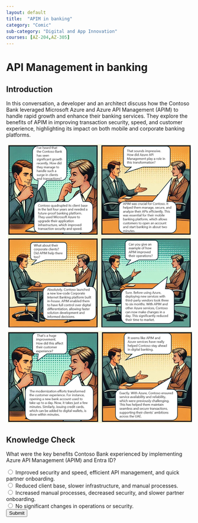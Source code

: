 ```yaml
---
layout: default
title:  "APIM in banking"
category: "Comic"
sub-category: "Digital and App Innovation"
courses: [AZ-204,AZ-305]
---
```

# API Management in banking

## Introduction
In this conversation, a developer and an architect discuss how the Contoso Bank leveraged Microsoft Azure and Azure API Management (APIM) to handle rapid growth and enhance their banking services. They explore the benefits of APIM in improving transaction security, speed, and customer experience, highlighting its impact on both mobile and corporate banking platforms.

<a href="./images/apim1.jpg" download>
  <img src="./images/apim1.jpg" alt=" four-panel comic strip showing two business professionals discussing Contoso Bank's growth and transformation. They mention the significant increase in users and transactions, the role of Azure API Management (APIM) in enhancing digital banking services, the launch of a new Corporate Internet Banking platform, and the overall improvement in operations through Azure services">
</a>

<a href="./images/apim2.jpg" download>
  <img src="./images/apim2.jpg" alt="A two-panel comic strip featuring a conversation between two business professionals. In the first panel, they discuss the significant improvement in customer experience at Contoso Bank, highlighting how opening a new bank account and issuing credit cards now take just minutes. In the second panel, they emphasize the role of Azure API Management (APIM) and Azure services in ensuring service availability, reliability, and supporting seamless and secure transactions for Contoso's clients in the UAE">
</a>

## Knowledge Check

What were the key benefits Contoso Bank experienced by implementing Azure API Management (APIM) and Entra ID?

<form id="quizForm">
  <input type="radio" id="q1" name="answer" value="q1">
  <label for="a1"> Improved security and speed, efficient API management, and quick partner onboarding.</label><br>
  <input type="radio" id="q2" name="answer" value="q2">
  <label for="a2">Reduced client base, slower infrastructure, and manual processes.</label><br>
  <input type="radio" id="q3" name="answer" value="q3">
  <label for="a3">Increased manual processes, decreased security, and slower partner onboarding.</label><br>
  <input type="radio" id="q4" name="answer" value="q4">
  <label for="a4">No significant changes in operations or security.</label><br>
  <button type="button" onclick="checkAnswer()" class="styled-button">Submit</button>
</form>

<p id="result"></p>

<script>
  function checkAnswer() {
    var radios = document.getElementsByName('answer');
    var correctAnswer = 'q1';
    var result = document.getElementById('result');
    var selected = false;

    for (var i = 0; i < radios.length; i++) {
      if (radios[i].checked) {
        selected = true;
        if (radios[i].value === correctAnswer) {
          result.textContent = 'Correct!';
          result.style.color = 'green';
        } else {
          result.textContent = 'Incorrect. Try again!';
          result.style.color = 'red';
        }
        break;
      }
    }

    if (!selected) {
      result.textContent = 'Please select an answer.';
      result.style.color = 'orange';
    }
  }
</script>
